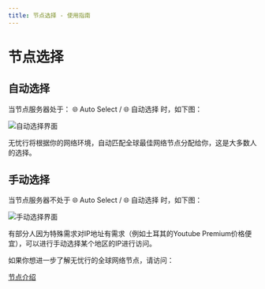 ```yaml
---
title: 节点选择 - 使用指南
---
```


# 节点选择

## 自动选择

当节点服务器处于： 🌐  Auto Select / 🌐 自动选择 时，如下图：

![自动选择界面](https://1663121531-files.gitbook.io/~/files/v0/b/gitbook-x-prod.appspot.com/o/spaces%2FtaiByLw8cj0IZKJTlaiM%2Fuploads%2Fw4InYwKSvUVPNTd3Eflo%2Fimage.png?alt=media&token=e299dde9-fc68-4a3c-8fa4-1b4b467e1adc)

无忧行将根据你的网络环境，自动匹配全球最佳网络节点分配给你，这是大多数人的选择。

## 手动选择

当节点服务器不处于 🌐 Auto Select / 🌐 自动选择 时，如下图：

![手动选择界面](https://1663121531-files.gitbook.io/~/files/v0/b/gitbook-x-prod.appspot.com/o/spaces%2FtaiByLw8cj0IZKJTlaiM%2Fuploads%2FrtDFBSsar0JrmA2Y75K0%2Fimage.png?alt=media&token=619e3679-4616-4610-8bf7-5f0736e89939)

有部分人因为特殊需求对IP地址有需求（例如土耳其的Youtube Premium价格便宜），可以进行手动选择某个地区的IP进行访问。

如果你想进一步了解无忧行的全球网络节点，请访问：

[节点介绍](/guide/nodes)

